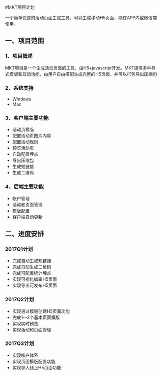 #MKT项目计划

一个简单快速的活动页面生成工具，可以生成移动H5页面，能在APP内或微信端使用。

## 一、项目范围
### 1、项目概述

MKT项目是一个生成活动页面的工具，由H5+javascript开发。MKT提供多种样式模版和互动功能，由用户自由搭配生成完整的H5页面，并可以打包导出压缩包

### 2、系统支持

* Windows
* Mac

### 3、客户端主要功能

* 活动页模版
* 配置活动页图片内容
* 配置活动规则
* 预览活动页
* 自动配置埋点
* 导出压缩包
* 生成短链接
* 生成二维码

### 4、后端主要功能

* 帐户管理
* 活动和页面管理
* 模版配置
* 客户端自动更新


## 二、进度安排

### 2017Q1计划

* 完成自动生成短链接
* 完成自动生成二维码
* 完成可配置统计埋点
* 实现可视化编辑H5页面
* 实现导出可发布H5页面

### 2017Q2计划

* 实现通过模版创建H5页面功能
* 完成1～2个基本页面模版
* 实现实时预览
* 实现活动和页面管理

### 2017Q3计划

* 实现帐户体系
* 实现页面模版配置功能
* 实现导入线上H5页面功能





